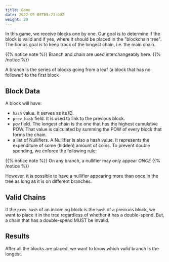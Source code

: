 ```yaml
---
title: Game
date: 2022-05-05T05:23:00Z
weight: 20
---
```


In this game, we receive blocks one by one. Our goal is to
determine if the block is valid and if yes, where it should
be placed in the "blockchain tree". The bonus goal is
to keep track of the longest chain, i.e. the main chain.

{{% notice note %}}
Branch and chain are used interchangeably here.
{{% /notice %}}

A branch is the series of blocks going from a leaf (a block that has no follower) to the first block 

## Block Data

A block will have:
- `hash` value. It serves as its ID.
- `prev_hash` field. It is used to link to the previous block.
- `pow` field. The longest chain is the one that has the highest cumulative POW.
That value is calculated by summing the POW of every block that forms the chain.
- a list of Nullifiers. A Nullifier is also a hash value. It represents the expenditure
of some (hidden) amount of coins. To prevent double spending, we enforce the following
rule:

{{% notice note %}}
On any branch, a nullifier may only appear *ONCE*
{{% /notice %}}

However, it is possible to have a nullifier appearing more than once in the tree
as long as it is on different branches.

## Valid Chains

If the `prev_hash` of an incoming block is the `hash` of a previous block, we
want to place it in the tree regardless of whether it has a double-spend.
But, a chain that has a double-spend MUST be invalid.

## Results

After all the blocks are placed, we want to know which *valid* branch is the longest.

